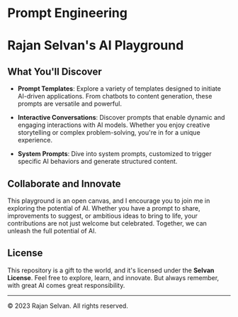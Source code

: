 # Prompt Engineering

# Rajan Selvan's AI Playground

## What You'll Discover

- **Prompt Templates**: Explore a variety of templates designed to initiate AI-driven applications. From chatbots to content generation, these prompts are versatile and powerful.

- **Interactive Conversations**: Discover prompts that enable dynamic and engaging interactions with AI models. Whether you enjoy creative storytelling or complex problem-solving, you're in for a unique experience.

- **System Prompts**: Dive into system prompts, customized to trigger specific AI behaviors and generate structured content.


## Collaborate and Innovate

This playground is an open canvas, and I encourage you to join me in exploring the potential of AI. Whether you have a prompt to share, improvements to suggest, or ambitious ideas to bring to life, your contributions are not just welcome but celebrated. Together, we can unleash the full potential of AI.

## License

This repository is a gift to the world, and it's licensed under the **Selvan License**. Feel free to explore, learn, and innovate. But always remember, with great AI comes great responsibility.

---

© 2023 Rajan Selvan. All rights reserved.
